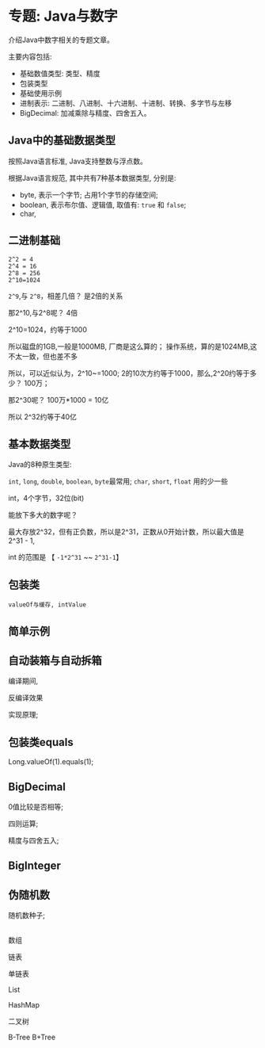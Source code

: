 # 专题: Java与数字

介绍Java中数字相关的专题文章。

主要内容包括:

- 基础数值类型: 类型、精度
- 包装类型
- 基础使用示例
- 进制表示: 二进制、八进制、十六进制、十进制、转换、多字节与左移
- BigDecimal: 加减乘除与精度、四舍五入。

## Java中的基础数据类型


按照Java语言标准, Java支持整数与浮点数。


根据Java语言规范, 其中共有7种基本数据类型, 分别是:

- byte, 表示一个字节; 占用1个字节的存储空间;
- boolean, 表示布尔值、逻辑值, 取值有: `true` 和 `false`;
- char,



## 二进制基础

```
2^2 = 4
2^4 = 16
2^8 = 256
2^10=1024
```

`2^9`,与 `2^8`，相差几倍？ 是2倍的关系

那2^10,与2^8呢？ 4倍

2^10=1024，约等于1000

所以磁盘的1GB,一般是1000MB, 厂商是这么算的； 操作系统，算的是1024MB,这不太一致，但也差不多

所以，可以近似认为，2^10~=1000; 2的10次方约等于1000，那么,2^20约等于多少？ 100万；

那2^30呢？ 100万*1000 = 10亿

所以 2^32约等于40亿


## 基本数据类型

Java的8种原生类型:

`int`, `long`, `double`, `boolean`, `byte`最常用;  `char`, `short`, `float` 用的少一些

int，4个字节，32位(bit)

能放下多大的数字呢？

最大存放2^32，但有正负数，所以是2^31，正数从0开始计数，所以最大值是2^31 - 1,

int 的范围是 【 `-1*2^31` ~~ `2^31-1`】


## 包装类

```
valueOf与缓存, intValue
```



## 简单示例


## 自动装箱与自动拆箱

编译期间,

反编译效果

实现原理;

## 包装类equals

Long.valueOf(1).equals(1);


## BigDecimal

0值比较是否相等;

四则运算;

精度与四舍五入;

## BigInteger


## 伪随机数

随机数种子;


##

数组

链表

单链表

List

HashMap


二叉树

B-Tree
B+Tree
